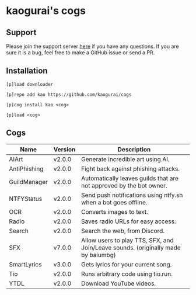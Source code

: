 # kaogurai's cogs

## Support

Please join the support server [here](https://discord.gg/p6ehU9qhg8) if you have any questions. If you are sure it is a bug, feel free to make a GitHub issue or send a PR.

## Installation

```shell
[p]load downloader

[p]repo add kao https://github.com/kaogurai/cogs

[p]cog install kao <cog>

[p]load <cog>
```

## Cogs

| Name         | Version | Description                                                                       |
| ------------ | ------- | --------------------------------------------------------------------------------- |
| AIArt        | v2.0.0  | Generate incredible art using AI.                                                 |
| AntiPhishing | v2.0.0  | Fight back against phishing attacks.                                              |
| GuildManager | v2.0.0  | Automatically leaves guilds that are not approved by the bot owner.               |
| NTFYStatus   | v2.0.0  | Send push notifications using ntfy.sh when a bot goes offline.                    |
| OCR          | v2.0.0  | Converts images to text.                                                          |
| Radio        | v2.0.0  | Saves radio URLs for easy access.                                                 |
| Search       | v2.0.0  | Search the web, from Discord.                                                     |
| SFX          | v7.0.0  | Allow users to play TTS, SFX, and Join/Leave sounds. (originally made by baiumbg) |
| SmartLyrics  | v3.0.0  | Gets lyrics for your current song.                                                |
| Tio          | v2.0.0  | Runs arbitrary code using tio.run.                                                |
| YTDL         | v2.0.0  | Download YouTube videos.                                                          |
